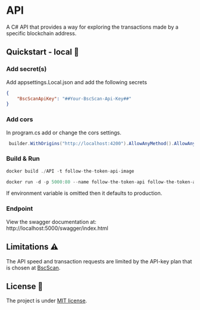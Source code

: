 # API

A C# API that provides a way for exploring the transactions made by a specific blockchain address.

## Quickstart - local :wrench:

### Add secret(s) 

Add appsettings.Local.json and add the following secrets

``` json
{
    "BscScanApiKey": "##Your-BscScan-Api-Key##"
}
```

### Add cors

In program.cs add or change the cors settings.

``` csharp
 builder.WithOrigins("http://localhost:4200").AllowAnyMethod().AllowAnyHeader();
```

### Build & Run

```go
docker build ./API -t follow-the-token-api-image
```

```go
docker run -d -p 5000:80 --name follow-the-token-api follow-the-token-api-image --environment="local"
```

If environment variable is omitted then it defaults to production.

### Endpoint

View the swagger documentation at: http://localhost:5000/swagger/index.html

## Limitations :warning:

The API speed and transaction requests are limited by the API-key plan that is chosen at [BscScan][bsc-scan-api].

## License :page_facing_up:

The project is under [MIT license][file-license].

[bsc-scan-api]: https://bscscan.com/apis
[file-license]: https://www.apache.org/licenses/LICENSE-2.0